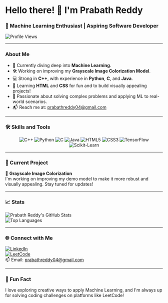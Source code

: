 # Hello there! 👋 I'm Prabath Reddy  
### 🚀 Machine Learning Enthusiast | Aspiring Software Developer  

![Profile Views](https://komarev.com/ghpvc/?username=prabathreddy04&color=blue&style=flat-square)

---

### About Me  
- 🌱 Currently diving deep into **Machine Learning**.  
- 🛠️ Working on improving my **Grayscale Image Colorization Model**.  
- 💻 Strong in **C++**, with experience in **Python**, **C**, and **Java**.  
- 🎨 Learning **HTML** and **CSS** for fun and to build visually appealing projects!  
- 🧠 Passionate about solving complex problems and applying ML to real-world scenarios.  
- 📬 Reach me at: [prabathreddy04@gmail.com](mailto:prabathreddy04@gmail.com)  

---

### 🛠️ Skills and Tools  
<div align="center">  
  <img src="https://img.shields.io/badge/C++-00599C?style=flat&logo=c%2B%2B&logoColor=white" alt="C++" />  
  <img src="https://img.shields.io/badge/Python-3776AB?style=flat&logo=python&logoColor=white" alt="Python" />  
  <img src="https://img.shields.io/badge/C-00599C?style=flat&logo=c&logoColor=white" alt="C" />  
  <img src="https://img.shields.io/badge/Java-007396?style=flat&logo=java&logoColor=white" alt="Java" />  
  <img src="https://img.shields.io/badge/HTML5-E34F26?style=flat&logo=html5&logoColor=white" alt="HTML5" />  
  <img src="https://img.shields.io/badge/CSS3-1572B6?style=flat&logo=css3&logoColor=white" alt="CSS3" />  
  <img src="https://img.shields.io/badge/TensorFlow-FF6F00?style=flat&logo=tensorflow&logoColor=white" alt="TensorFlow" />  
  <img src="https://img.shields.io/badge/Scikit--Learn-F7931E?style=flat&logo=scikit-learn&logoColor=white" alt="Scikit-Learn" />  
</div>  

---

### 🔭 Current Project  
🎨 **Grayscale Image Colorization**  
I'm working on improving my demo model to make it more robust and visually appealing. Stay tuned for updates!  

---

### 📈 Stats  
![Prabath Reddy's GitHub Stats](https://github-readme-stats.vercel.app/api?username=prabathreddy04&show_icons=true&theme=radical)  
![Top Languages](https://github-readme-stats.vercel.app/api/top-langs/?username=prabathreddy04&layout=compact&theme=radical)  

---

### 🌐 Connect with Me  
[![LinkedIn](https://img.shields.io/badge/LinkedIn-%230077B5.svg?style=for-the-badge&logo=linkedin&logoColor=white)](https://www.linkedin.com/in/prabath-reddy-/)  
[![LeetCode](https://img.shields.io/badge/LeetCode-FFA116?style=for-the-badge&logo=leetcode&logoColor=black)](https://leetcode.com/u/Prabath_Reddy/)  
📫 Email: [prabathreddy04@gmail.com](mailto:prabathreddy04@gmail.com)  

---

### 🎉 Fun Fact  
I love exploring creative ways to apply Machine Learning, and I'm always up for solving coding challenges on platforms like LeetCode!
